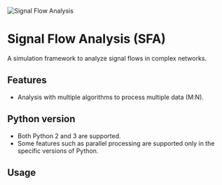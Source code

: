 ![Signal Flow Analysis](sfa.png)

Signal Flow Analysis (SFA)
==========================

A simulation framework to analyze signal flows in complex networks.

## Features ##
* Analysis with multiple algorithms to process multiple data (M:N).

## Python version ##
* Both Python 2 and 3 are supported.
* Some features such as parallel processing are supported only in the specific versions of Python.

## Usage ##